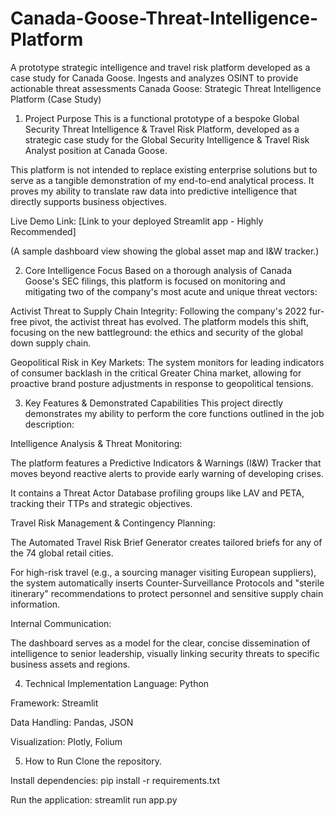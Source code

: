 # Canada-Goose-Threat-Intelligence-Platform
A prototype strategic intelligence and travel risk platform developed as a case study for Canada Goose. Ingests and analyzes OSINT to provide actionable threat assessments
Canada Goose: Strategic Threat Intelligence Platform (Case Study)
1. Project Purpose
This is a functional prototype of a bespoke Global Security Threat Intelligence & Travel Risk Platform, developed as a strategic case study for the Global Security Intelligence & Travel Risk Analyst position at Canada Goose.

This platform is not intended to replace existing enterprise solutions but to serve as a tangible demonstration of my end-to-end analytical process. It proves my ability to translate raw data into predictive intelligence that directly supports business objectives.

Live Demo Link: [Link to your deployed Streamlit app - Highly Recommended]

(A sample dashboard view showing the global asset map and I&W tracker.)

2. Core Intelligence Focus
Based on a thorough analysis of Canada Goose's SEC filings, this platform is focused on monitoring and mitigating two of the company's most acute and unique threat vectors:

Activist Threat to Supply Chain Integrity: Following the company's 2022 fur-free pivot, the activist threat has evolved. The platform models this shift, focusing on the new battleground: the ethics and security of the global down supply chain.

Geopolitical Risk in Key Markets: The system monitors for leading indicators of consumer backlash in the critical Greater China market, allowing for proactive brand posture adjustments in response to geopolitical tensions.

3. Key Features & Demonstrated Capabilities
This project directly demonstrates my ability to perform the core functions outlined in the job description:

Intelligence Analysis & Threat Monitoring:

The platform features a Predictive Indicators & Warnings (I&W) Tracker that moves beyond reactive alerts to provide early warning of developing crises.

It contains a Threat Actor Database profiling groups like LAV and PETA, tracking their TTPs and strategic objectives.

Travel Risk Management & Contingency Planning:

The Automated Travel Risk Brief Generator creates tailored briefs for any of the 74 global retail cities.

For high-risk travel (e.g., a sourcing manager visiting European suppliers), the system automatically inserts Counter-Surveillance Protocols and "sterile itinerary" recommendations to protect personnel and sensitive supply chain information.

Internal Communication:

The dashboard serves as a model for the clear, concise dissemination of intelligence to senior leadership, visually linking security threats to specific business assets and regions.

4. Technical Implementation
Language: Python

Framework: Streamlit

Data Handling: Pandas, JSON

Visualization: Plotly, Folium

5. How to Run
Clone the repository.

Install dependencies: pip install -r requirements.txt

Run the application: streamlit run app.py
